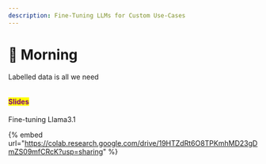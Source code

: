 ```yaml
---
description: Fine-Tuning LLMs for Custom Use-Cases
---
```


# 🦙 Morning

Labelled data is all we need

<figure><img src="../.gitbook/assets/Screenshot 2024-08-20 at 7.52.57 PM.png" alt=""><figcaption></figcaption></figure>

#### <mark style="color:purple;">Slides</mark>

Fine-tuning Llama3.1



{% embed url="https://colab.research.google.com/drive/19HTZdRt6O8TPKmhMD23gDmZS09mfCRcK?usp=sharing" %}

